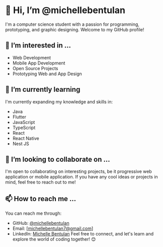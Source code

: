 # 👋 Hi, I’m @michellebentulan

I'm a computer science student with a passion for programming, prototyping, and graphic designing. Welcome to my GitHub profile!

## 👀 I’m interested in ...

- Web Development
- Mobile App Development
- Open Source Projects
- Prototyping Web and App Design

## 🌱 I’m currently learning

I'm currently expanding my knowledge and skills in:

- Java
- Flutter
- JavaScript
- TypeScript
- React
- React Native
- Nest JS

## 💞️ I’m looking to collaborate on ...

I'm open to collaborating on interesting projects, be it progressive web application or mobile application. If you have any cool ideas or projects in mind, feel free to reach out to me!

## 📫 How to reach me ...

You can reach me through:

- GitHub: [@michellebentulan](https://github.com/michellebentulan) 
- Email: [michellebentulan7@gmail.com]
- LinkedIn: [Michelle Bentulan](https://www.linkedin.com/in/michelle-dupa-bentulan/)
Feel free to connect, and let's learn and explore the world of coding together! 😊 
